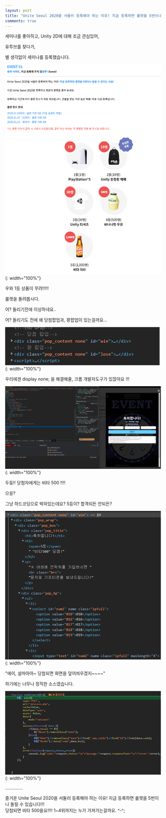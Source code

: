 ```yaml
---
layout: post
title: "Unite Seoul 2020을 서둘러 등록해야 하는 이유! 지금 등록하면 룰렛을 5번이나 돌릴 수 있다는 사실!"
comments: true
---
```

   
세미나를 좋아하고, Unity 2D에 대해 조금 관심있어,
     
유투브를 찾다가,    
  
별 생각없이 세미나를 등록했습니다.     
   
![event1](/images/20201112event01.PNG){: width="100%"}
    
우와 1등 상품이 무려!!!!!   
  
룰렛을 돌려봅시다.    
    
어? 돌리기전에 이상하네요..      
  
어? 돌리기도 전에 왜 당첨팝업과, 꽝팝업이 있는걸까요...  
  
![event2](/images/20201112event02.PNG){: width="100%"}
  
우리에겐 display none; 을 해결해줄, 크롬 개발자도구가 있잖아요 !!!   
  
![event3](/images/20201112event03.PNG){: width="100%"}
  
두둥!! 당첨자에게는 비타 500 !!!!  
  
으응?  
  
그냥 하드코딩으로 박혀있는데요? 5등이? 합격되든 안되든?   
  
![event4](/images/20201112event04.PNG){: width="100%"}
  
"에이, 설마아아~ 당첨되면 화면을 덮어씌우겠지~~~~"  
  
하기에는 너무나 정직한 소스였습니다.     
  
![event5](/images/20201112event05.PNG){: width="100%"}
   
..............  
   
즐거운 Unite Seoul 2020을 서둘러 등록해야 하는 이유! 지금 등록하면 룰렛을 5번이나 돌릴 수 있습니다!!!    
당첨되면 비타 500을요!!!! 1~4위까지는 누가 가져가는걸까요. ^-^;    
  













